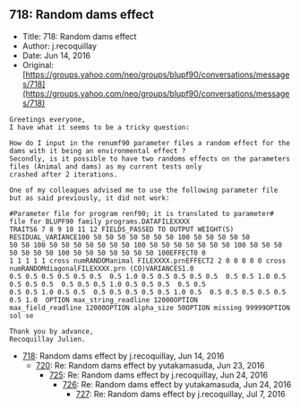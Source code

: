 ## 718: Random dams effect

- Title: 718: Random dams effect
- Author: j.recoquillay
- Date: Jun 14, 2016
- Original: [https://groups.yahoo.com/neo/groups/blupf90/conversations/messages/718](https://groups.yahoo.com/neo/groups/blupf90/conversations/messages/718)

```
Greetings everyone,
I have what it seems to be a tricky question:

How do I input in the renumf90 parameter files a random effect for the dams with it being an environmental effect ?
Secondly, is it possible to have two randoms effects on the parameters files (Animal and dams) as my current tests only
crashed after 2 iterations.

One of my colleagues advised me to use the following parameter file but as said previously, it did not work:

#Parameter file for program renf90; it is translated to parameter# file for BLUPF90 family programs.DATAFILEXXXX
TRAITS6 7 8 9 10 11 12 FIELDS_PASSED TO OUTPUT WEIGHT(S) RESIDUAL_VARIANCE100 50 50 50 50 50 50 50 100 50 50 50 50 50
50 50 100 50 50 50 50 50 50 50 100 50 50 50 50 50 50 50 100 50 50 50 50 50 50 50 100 50 50 50 50 50 50 50 100EFFECT0 0
1 1 1 1 1 cross numRANDOManimal FILEXXXX.prnEFFECT2 2 0 0 0 0 0 cross numRANDOMdiagonalFILEXXXX.prn (CO)VARIANCES1.0
0.5 0.5 0.5 0.5 0.5 0.5  0.5 1.0 0.5 0.5 0.5 0.5 0.5  0.5 0.5 1.0 0.5 0.5 0.5 0.5  0.5 0.5 0.5 1.0 0.5 0.5 0.5	0.5 0.5
0.5 0.5 1.0 0.5 0.5  0.5 0.5 0.5 0.5 0.5 1.0 0.5  0.5 0.5 0.5 0.5 0.5 0.5 1.0  OPTION max_string_readline 12000OPTION
max_field_readline 12000OPTION alpha_size 50OPTION missing 99999OPTION sol se 

Thank you by advance,
Recoquillay Julien.
```

- [718](0718.md): Random dams effect by j.recoquillay, Jun 14, 2016
    - [720](0720.md): Re: Random dams effect by yutakamasuda, Jun 23, 2016
        - [725](0725.md): Re: Random dams effect by j.recoquillay, Jun 24, 2016
            - [726](0726.md): Re: Random dams effect by yutakamasuda, Jun 24, 2016
                - [727](0727.md): Re: Random dams effect by j.recoquillay, Jul 7, 2016
